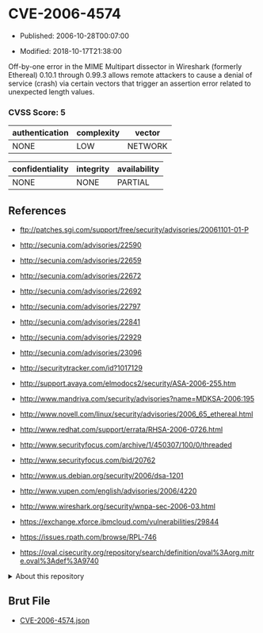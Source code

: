 # CVE-2006-4574

- Published: 2006-10-28T00:07:00

- Modified: 2018-10-17T21:38:00

Off-by-one error in the MIME Multipart dissector in Wireshark (formerly Ethereal) 0.10.1 through 0.99.3 allows remote attackers to cause a denial of service (crash) via certain vectors that trigger an assertion error related to unexpected length values.

### CVSS Score: **5**

| authentication | complexity | vector |
| --- | --- | --- |
| NONE | LOW | NETWORK |

| confidentiality | integrity | availability |
| --- | --- | --- |
| NONE | NONE | PARTIAL |

## References

* ftp://patches.sgi.com/support/free/security/advisories/20061101-01-P

* http://secunia.com/advisories/22590

* http://secunia.com/advisories/22659

* http://secunia.com/advisories/22672

* http://secunia.com/advisories/22692

* http://secunia.com/advisories/22797

* http://secunia.com/advisories/22841

* http://secunia.com/advisories/22929

* http://secunia.com/advisories/23096

* http://securitytracker.com/id?1017129

* http://support.avaya.com/elmodocs2/security/ASA-2006-255.htm

* http://www.mandriva.com/security/advisories?name=MDKSA-2006:195

* http://www.novell.com/linux/security/advisories/2006_65_ethereal.html

* http://www.redhat.com/support/errata/RHSA-2006-0726.html

* http://www.securityfocus.com/archive/1/450307/100/0/threaded

* http://www.securityfocus.com/bid/20762

* http://www.us.debian.org/security/2006/dsa-1201

* http://www.vupen.com/english/advisories/2006/4220

* http://www.wireshark.org/security/wnpa-sec-2006-03.html

* https://exchange.xforce.ibmcloud.com/vulnerabilities/29844

* https://issues.rpath.com/browse/RPL-746

* https://oval.cisecurity.org/repository/search/definition/oval%3Aorg.mitre.oval%3Adef%3A9740

<details>
<summary>About this repository</summary> 

  This repository is part of the project [Live Hack CVE](https://github.com/Live-Hack-CVE). Main website can be found [www.live-hack.org](https://www.live-hack.org) 
  
  Made by [Sn0wAlice](https://github.com/Sn0wAlice) for the people that care about security and need to have a feed of the latest CVEs. Hope you enjoy it, don't forget to star the repo and follow me on [Twitter](https://twitter.com/Sn0wAlice) and [Github](https://github.com/Sn0wAlice). And that is my [personnal website](https://www.alice-snow.me/)

  - [Home Page](https://github.com/Live-Hack-CVE)
  - [Framework](https://github.com/Live-Hack-CVE/cve-framework)
  - [CVE database](https://github.com/Live-Hack-CVE/full_database)
  - [Changelog](https://github.com/Live-Hack-CVE/Changelog)
</details>

## Brut File

* [CVE-2006-4574.json](https://raw.githubusercontent.com/Live-Hack-CVE/full_database/main/cves/2006/CVE-2006-4574.json)

